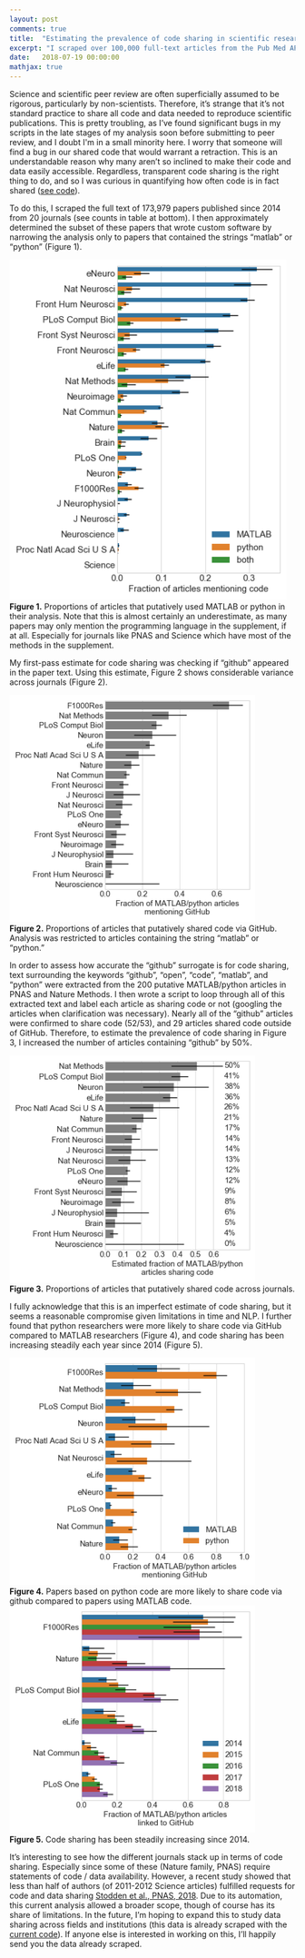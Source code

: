 ```yaml
---
layout: post
comments: true
title:  "Estimating the prevalence of code sharing in scientific research"
excerpt: "I scraped over 100,000 full-text articles from the Pub Med API to estimate how common code sharing is across different journals."
date:   2018-07-19 00:00:00
mathjax: true
---
```


Science and scientific peer review are often superficially assumed to be rigorous, particularly by non-scientists. Therefore, it’s strange that it’s not standard practice to share all code and data needed to reproduce scientific publications. This is pretty troubling, as I’ve found significant bugs in my scripts in the late stages of my analysis soon before submitting to peer review, and I doubt I'm in a small minority here. I worry that someone will find a bug in our shared code that would warrant a retraction. This is an understandable reason why many aren’t so inclined to make their code and data easily accessible. Regardless, transparent code sharing is the right thing to do, and so I was curious in quantifying how often code is in fact shared ([see code](https://github.com/srcole/codesharing)).

To do this, I scraped the full text of 173,979 papers published since 2014 from 20 journals (see counts in table at bottom). I then approximately determined the subset of these papers that wrote custom software by narrowing the analysis only to papers that contained the strings “matlab” or “python” (Figure 1).

<div class="imgcap">
<img src="/assets/codesharing/code_mentions.png" height="600">
<div class="thecap"><b>Figure 1.</b> Proportions of articles that putatively used MATLAB or python in their analysis. Note that this is almost certainly an underestimate, as many papers may only mention the programming language in the supplement, if at all. Especially for journals like PNAS and Science which have most of the methods in the supplement.</div>
</div>

My first-pass estimate for code sharing was checking if “github” appeared in the paper text. Using this estimate, Figure 2 shows considerable variance across journals (Figure 2).

<div class="imgcap">
<img src="/assets/codesharing/github_mentions.png" height="400">
<div class="thecap"><b>Figure 2.</b> Proportions of articles that putatively shared code via GitHub. Analysis was restricted to articles containing the string “matlab” or “python.”</div>
</div>

In order to assess how accurate the “github” surrogate is for code sharing, text surrounding the keywords “github”, “open”, “code”, “matlab”, and “python” were extracted from the 200 putative MATLAB/python articles in PNAS and Nature Methods. I then wrote a script to loop through all of this extracted text and label each article as sharing code or not (googling the articles when clarification was necessary). Nearly all of the “github” articles were confirmed to share code (52/53), and 29 articles shared code outside of GitHub. Therefore, to estimate the prevalence of code sharing in Figure 3, I increased the number of articles containing “github” by 50%.

<div class="imgcap">
<img src="/assets/codesharing/sharing_estimates.png" height="400">
<div class="thecap"><b>Figure 3.</b> Proportions of articles that putatively shared code across journals.</div>
</div>

I fully acknowledge that this is an imperfect estimate of code sharing, but it seems a reasonable compromise given limitations in time and NLP. I further found that python researchers were more likely to share code via GitHub compared to MATLAB researchers (Figure 4), and code sharing has been increasing steadily each year since 2014 (Figure 5).

<div class="imgcap">
<img src="/assets/codesharing/sharing_matlab_python.png" height="400">
<div class="thecap"><b>Figure 4.</b> Papers based on python code are more likely to share code via github compared to papers using MATLAB code.</div>
</div>

<div class="imgcap">
<img src="/assets/codesharing/sharing_time.png" height="400">
<div class="thecap"><b>Figure 5.</b> Code sharing has been steadily increasing since 2014.</div>
</div>

It’s interesting to see how the different journals stack up in terms of code sharing. Especially since some of these (Nature family, PNAS) require statements of code / data availability. However, a recent study showed that less than half of authors (of 2011-2012 Science articles) fulfilled requests for code and data sharing [Stodden et al., PNAS, 2018](http://www.pnas.org/content/115/11/2584). Due to its automation, this current analysis allowed a broader scope, though of course has its share of limitations. In the future, I’m hoping to expand this to study data sharing across fields and institutions (this data is already scraped with the [current code](https://github.com/srcole/codesharing)). If anyone else is interested in working on this, I’ll happily send you the data already scraped.
